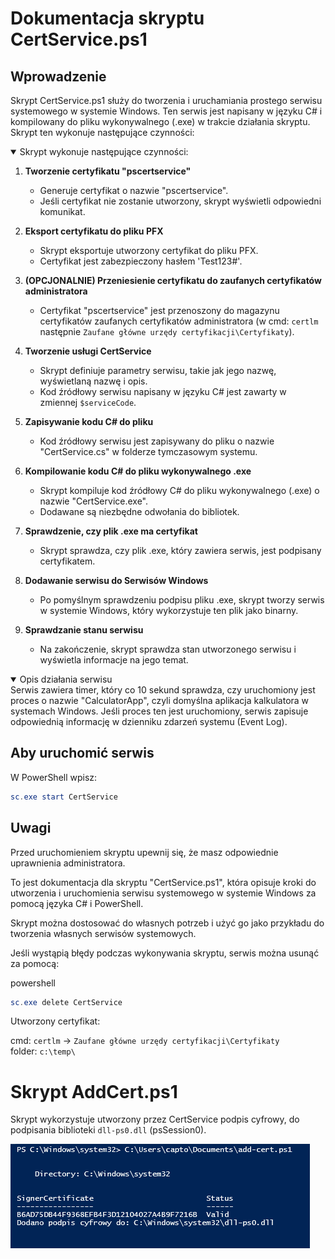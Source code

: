 # Dokumentacja skryptu CertService.ps1

## Wprowadzenie

Skrypt CertService.ps1 służy do tworzenia i uruchamiania prostego serwisu systemowego w systemie Windows. Ten serwis jest napisany w języku C# i kompilowany do pliku wykonywalnego (.exe) w trakcie działania skryptu. Skrypt ten wykonuje następujące czynności:

<details open>
  <summary>Skrypt wykonuje następujące czynności:</summary>

1. **Tworzenie certyfikatu "pscertservice"**
   - Generuje certyfikat o nazwie "pscertservice".
   - Jeśli certyfikat nie zostanie utworzony, skrypt wyświetli odpowiedni komunikat.

2. **Eksport certyfikatu do pliku PFX**
   - Skrypt eksportuje utworzony certyfikat do pliku PFX.
   - Certyfikat jest zabezpieczony hasłem 'Test123#'.

3. **(OPCJONALNIE) Przeniesienie certyfikatu do zaufanych certyfikatów administratora**
   - Certyfikat "pscertservice" jest przenoszony do magazynu certyfikatów zaufanych certyfikatów administratora (w cmd: `certlm` następnie `Zaufane główne urzędy certyfikacji\Certyfikaty`).

4. **Tworzenie usługi CertService**
   - Skrypt definiuje parametry serwisu, takie jak jego nazwę, wyświetlaną nazwę i opis.
   - Kod źródłowy serwisu napisany w języku C# jest zawarty w zmiennej `$serviceCode`.

5. **Zapisywanie kodu C# do pliku**
   - Kod źródłowy serwisu jest zapisywany do pliku o nazwie "CertService.cs" w folderze tymczasowym systemu.

6. **Kompilowanie kodu C# do pliku wykonywalnego .exe**
   - Skrypt kompiluje kod źródłowy C# do pliku wykonywalnego (.exe) o nazwie "CertService.exe".
   - Dodawane są niezbędne odwołania do bibliotek.

7. **Sprawdzenie, czy plik .exe ma certyfikat**
   - Skrypt sprawdza, czy plik .exe, który zawiera serwis, jest podpisany certyfikatem.

8. **Dodawanie serwisu do Serwisów Windows**
   - Po pomyślnym sprawdzeniu podpisu pliku .exe, skrypt tworzy serwis w systemie Windows, który wykorzystuje ten plik jako binarny.

9. **Sprawdzanie stanu serwisu**
    - Na zakończenie, skrypt sprawdza stan utworzonego serwisu i wyświetla informacje na jego temat.

</details>

<details open>
  <summary>Opis działania serwisu</summary>
    Serwis zawiera timer, który co 10 sekund sprawdza, czy uruchomiony jest proces o nazwie "CalculatorApp", czyli domyślna aplikacja kalkulatora w systemach Windows. Jeśli proces ten jest uruchomiony, serwis zapisuje odpowiednią informację w dzienniku zdarzeń systemu (Event Log).
</details>

## Aby uruchomić serwis
W PowerShell wpisz:

```powershell
sc.exe start CertService
```

## Uwagi

Przed uruchomieniem skryptu upewnij się, że masz odpowiednie uprawnienia administratora.

To jest dokumentacja dla skryptu "CertService.ps1", która opisuje kroki do utworzenia i uruchomienia serwisu systemowego w systemie Windows za pomocą języka C# i PowerShell.

Skrypt można dostosować do własnych potrzeb i użyć go jako przykładu do tworzenia własnych serwisów systemowych.

Jeśli wystąpią błędy podczas wykonywania skryptu, serwis można usunąć za pomocą:

powershell

```powershell
sc.exe delete CertService
```

Utworzony certyfikat:

cmd: `certlm` -> `Zaufane główne urzędy certyfikacji\Certyfikaty` <br>
folder: `c:\temp\`

# Skrypt AddCert.ps1

Skrypt wykorzystuje utworzony przez CertService podpis cyfrowy, do podpisania biblioteki `dll-ps0.dll` (psSession0).

<img alt="AddCert" src=".scs/1.png">